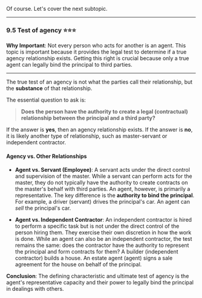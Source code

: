 Of course. Let's cover the next subtopic.

---

### **9.5 Test of agency** ⭐⭐⭐

**Why Important**: Not every person who acts for another is an agent. This topic is important because it provides the legal test to determine if a true agency relationship exists. Getting this right is crucial because only a true agent can legally bind the principal to third parties.

---

The true test of an agency is not what the parties call their relationship, but the **substance** of that relationship.

The essential question to ask is:

> **Does the person have the authority to create a legal (contractual) relationship between the principal and a third party?**

If the answer is **yes**, then an agency relationship exists. If the answer is **no**, it is likely another type of relationship, such as master-servant or independent contractor.

#### **Agency vs. Other Relationships**

- **Agent vs. Servant (Employee)**: A servant acts under the direct control and supervision of the master. While a servant can perform acts for the master, they do not typically have the authority to create contracts on the master's behalf with third parties. An agent, however, is primarily a representative. The key difference is the **authority to bind the principal**. For example, a driver (servant) drives the principal's car. An agent can _sell_ the principal's car.
    
- **Agent vs. Independent Contractor**: An independent contractor is hired to perform a specific task but is not under the direct control of the person hiring them. They exercise their own discretion in how the work is done. While an agent can also be an independent contractor, the test remains the same: does the contractor have the authority to represent the principal and form contracts for them? A builder (independent contractor) builds a house. An estate agent (agent) signs a sale agreement for the house on behalf of the principal.
    

**Conclusion**: The defining characteristic and ultimate test of agency is the agent's representative capacity and their power to legally bind the principal in dealings with others.